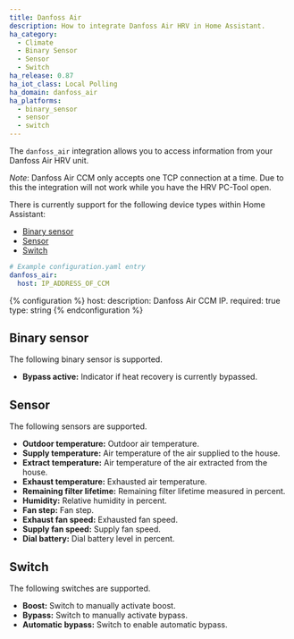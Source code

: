 ```yaml
---
title: Danfoss Air
description: How to integrate Danfoss Air HRV in Home Assistant.
ha_category:
  - Climate
  - Binary Sensor
  - Sensor
  - Switch
ha_release: 0.87
ha_iot_class: Local Polling
ha_domain: danfoss_air
ha_platforms:
  - binary_sensor
  - sensor
  - switch
---
```


The `danfoss_air` integration allows you to access information from your Danfoss Air HRV unit.

*Note*: Danfoss Air CCM only accepts one TCP connection at a time. Due to this the integration will not work while you have the HRV PC-Tool open.

There is currently support for the following device types within Home Assistant:

- [Binary sensor](#binary-sensor)
- [Sensor](#sensor)
- [Switch](#switch)

```yaml
# Example configuration.yaml entry
danfoss_air:
  host: IP_ADDRESS_OF_CCM
```

{% configuration %}
host:
  description: Danfoss Air CCM IP.
  required: true
  type: string
{% endconfiguration %}

## Binary sensor

The following binary sensor is supported.

- **Bypass active:** Indicator if heat recovery is currently bypassed.

## Sensor

The following sensors are supported.

- **Outdoor temperature:** Outdoor air temperature.
- **Supply temperature:** Air temperature of the air supplied to the house.
- **Extract temperature:** Air temperature of the air extracted from the house.
- **Exhaust temperature:** Exhausted air temperature.
- **Remaining filter lifetime:** Remaining filter lifetime measured in percent.
- **Humidity:** Relative humidity in percent.
- **Fan step:** Fan step.
- **Exhaust fan speed:** Exhausted fan speed.
- **Supply fan speed:** Supply fan speed.
- **Dial battery:** Dial battery level in percent.

## Switch

The following switches are supported.

- **Boost:** Switch to manually activate boost.
- **Bypass:** Switch to manually activate bypass.
- **Automatic bypass:** Switch to enable automatic bypass.
